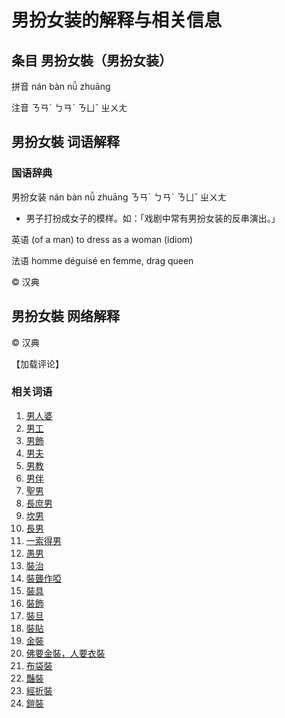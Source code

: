 # 男扮女装的解释与相关信息

## 条目 **男扮女裝（男扮女装）**

拼音 nán bàn nǚ zhuāng

注音 ㄋㄢˊ ㄅㄢˋ ㄋㄩˇ ㄓㄨㄤ

## 男扮女裝 词语解释

### 国语辞典

男扮女装 nán bàn nǚ zhuāng ㄋㄢˊ ㄅㄢˋ ㄋㄩˇ ㄓㄨㄤ

- 男子打扮成女子的模样。如：「戏剧中常有男扮女装的反串演出。」
    
英语 (of a man)​ to dress as a woman (idiom)​

法语 homme déguisé en femme, drag queen

© 汉典

## 男扮女裝 网络解释

© 汉典

【加载评论】

### 相关词语

1. [男人婆](/hans/男人婆)
2. [男工](/hans/男工)
3. [男飾](/hans/男飾)
4. [男夫](/hans/男夫)
5. [男教](/hans/男教)
6. [男伴](/hans/男伴)
7. [聖男](/hans/聖男)
8. [長庶男](/hans/長庶男)
9. [坎男](/hans/坎男)
10. [長男](/hans/長男)
11. [一索得男](/hans/一索得男)
12. [愚男](/hans/愚男)
13. [裝治](/hans/裝治)
14. [裝聾作啞](/hans/裝聾作啞)
15. [裝具](/hans/裝具)
16. [裝飾](/hans/裝飾)
17. [裝旦](/hans/裝旦)
18. [裝貼](/hans/裝貼)
19. [金裝](/hans/金裝)
20. [佛要金裝，人要衣裝](/hans/佛要金裝，人要衣裝)
21. [布袋裝](/hans/布袋裝)
22. [豔裝](/hans/豔裝)
23. [經折裝](/hans/經折裝)
24. [鎧裝](/hans/鎧裝)
